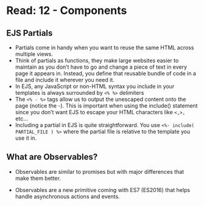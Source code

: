 # Read: 12 - Components

## EJS Partials

* Partials come in handy when you want to reuse the same HTML across multiple views.
* Think of partials as functions, they make large websites easier to maintain as you don’t have to go and change a piece of text in every page it appears in. Instead, you define that reusable bundle of code in a file and include it wherever you need it.
* In EJS, any JavaScript or non-HTML syntax you include in your templates is always surrounded by `<% %>` delimiters
* The `<% - %>` tags allow us to output the unescaped content onto the page (notice the -). This is important when using the include() statement since you don’t want EJS to escape your HTML characters like `<,>,` etc…
* Including a partial in EJS is quite straightforward. You use `<%- include( PARTIAL_FILE ) %>` where the partial file is relative to the template you use it in.

## What are Observables?

* Observables are similar to promises but with major differences that make them better.

* Observables are a new primitive coming with ES7 (ES2016) that helps handle asynchronous actions and events.
